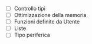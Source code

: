 - [ ] Controllo tipi 
- [ ] Ottimizzazione della memoria
- [ ] Funzioni definite da Utente
- [ ] Liste
- [ ] Tipo periferica